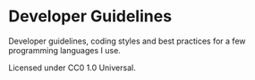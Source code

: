 Developer Guidelines
====================

Developer guidelines, coding styles and best practices for a few programming languages I use.

Licensed under CC0 1.0 Universal.
